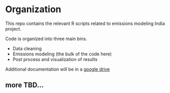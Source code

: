 # Organization

This repo contains the relevant R scripts related to emissions modeling India project.

Code is organized into three main bins.
- Data cleaning
- Emissions modeling (the bulk of the code here)
- Post process and visualization of results

Additional documentation will be in a [google drive](https://docs.google.com/document/d/1DY1Ju0BY99eeneIOzG-JDoQUAZLsuIS6Fmijmu-3jFg/edit#)

## more TBD...